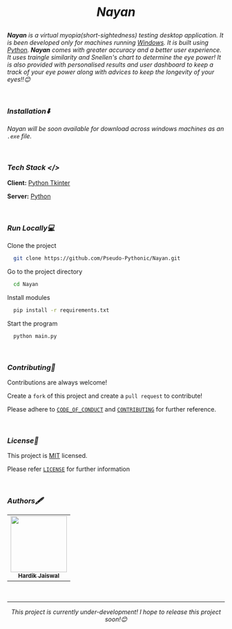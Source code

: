 # _<p align="center">Nayan_</p>

_**Nayan** is a virtual myopia(short-sightedness) testing desktop application. It is been developed only for machines running [Windows](https://www.microsoft.com/en-in/software-download/windows10). It is built using [Python](https://www.python.org/). **Nayan** comes with greater accuracy and a better user experience. It uses traingle similarity and Snellen's chart to determine the eye power! It is also provided with personalised results and user dashboard to keep a track of your eye power along with advices to keep the longevity of your eyes!!😊_

<br>

### _Installation⬇️_
 _Nayan will be soon available for download across windows machines as an `.exe` file._
    
<br>
  
### _Tech Stack </>_

**Client:** [Python Tkinter](https://docs.python.org/3/library/tkinter.html)

**Server:** [Python](https://python.org)

<br>
  
### _Run Locally💻_

Clone the project

```bash
  git clone https://github.com/Pseudo-Pythonic/Nayan.git
```

Go to the project directory

```bash
  cd Nayan
```

Install modules
```bash
  pip install -r requirements.txt
```

Start the program

```bash
  python main.py
```

<br>
  
### _Contributing📖_

Contributions are always welcome!

Create a `fork` of this project and create a `pull request` to contribute!

Please adhere to [`CODE_OF_CONDUCT`](https://github.com/Pseudo-Pythonic/Nayan/blob/main/CODE_OF_CONDUCT.md) and [`CONTRIBUTING`](https://github.com/Pseudo-Pythonic/Nayan/blob/main/CONTRIBUTING.md) for further reference.

<br>
  
### _License🔖_

This project is [MIT](https://choosealicense.com/licenses/mit/#) licensed.

Please refer [`LICENSE`](https://github.com/Pseudo-Pythonic/Nayan/blob/main/LICENSE) for further information

<br>
  
### _Authors🖋️_

<table>
  <tbody><tr>
    <td align="center"><a href="https://github.com/Pseudo-Pythonic"><img alt="" src="https://avatars.githubusercontent.com/u/73730318?v=4" width="130px;"><br><sub><b> Hardik Jaiswal </b></sub></a><br><a href="https://github.com/Pseudo-Pythonic" title="Code"> </a></td> </a></td>
    </tr>
 </tbody>
 </table>

<br>
  
***

*_<p align="center">This project is currently under-development! I hope to release this project soon!😊</p>_*

  
